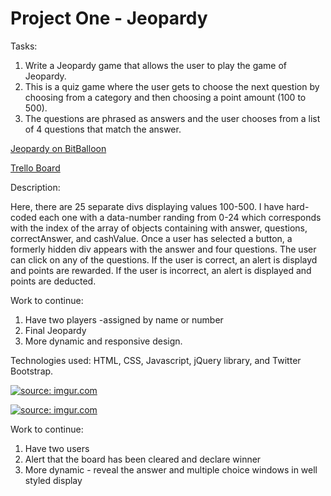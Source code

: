 # Project One - Jeopardy

Tasks: 
1. Write a Jeopardy game that allows the user to play the game of Jeopardy. 
2. This is a quiz game where the user gets to choose the next question by choosing from a category and then choosing a point amount (100 to 500). 
3. The questions are phrased as answers and the user chooses from a list of 4 questions that match the answer. 

<a href="http://head-hunter-mousedeer-84667.bitballoon.com/">Jeopardy on BitBalloon</a>

<a href="https://trello.com/b/RaTFGdaR/wdi-12-projectonejeopardy">Trello Board</a>


Description:

Here, there are 25 separate divs displaying values 100-500. I have hard-coded each one with a data-number randing from 0-24 which corresponds with the index of the array of objects containing with answer, questions, correctAnswer, and cashValue.  Once a user has selected a button, a formerly hidden div appears with the answer and four questions. The user can click on any of the questions. If the user is correct, an alert is displayd and points are rewarded. If the user is incorrect, an alert is displayed and points are deducted. 


Work to continue: 
1. Have two players -assigned by name or number
2. Final Jeopardy
3. More dynamic and responsive design. 

Technologies used: HTML, CSS, Javascript, jQuery library, and Twitter Bootstrap.

<a href="https://imgur.com/dcGozLW"><img src="https://i.imgur.com/dcGozLW.png" title="source: imgur.com" /></a>

<a href="https://imgur.com/UXMzslT"><img src="https://i.imgur.com/UXMzslT.jpg" title="source: imgur.com" /></a>

Work to continue: 
1. Have two users
2. Alert that the board has been cleared and declare winner
3. More dynamic - reveal the answer and multiple choice windows in well styled display
